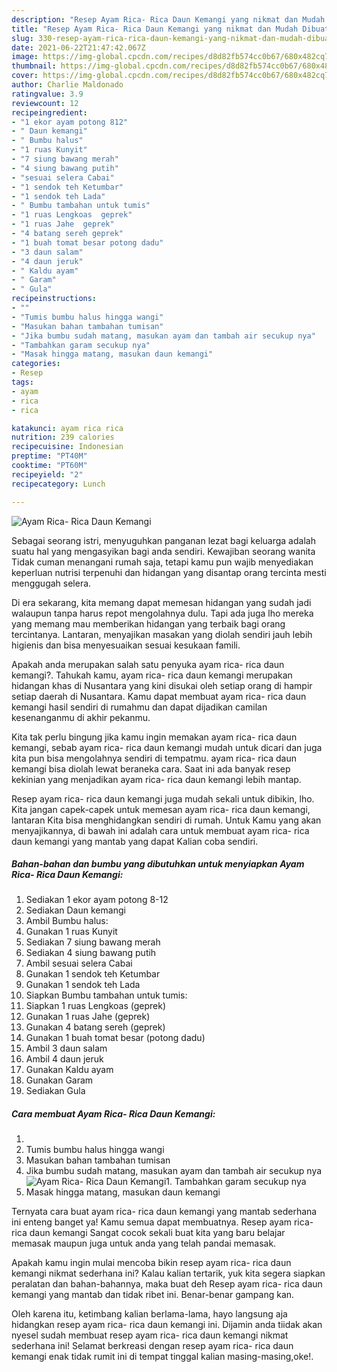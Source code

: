 ```yaml
---
description: "Resep Ayam Rica- Rica Daun Kemangi yang nikmat dan Mudah Dibuat"
title: "Resep Ayam Rica- Rica Daun Kemangi yang nikmat dan Mudah Dibuat"
slug: 330-resep-ayam-rica-rica-daun-kemangi-yang-nikmat-dan-mudah-dibuat
date: 2021-06-22T21:47:42.067Z
image: https://img-global.cpcdn.com/recipes/d8d82fb574cc0b67/680x482cq70/ayam-rica-rica-daun-kemangi-foto-resep-utama.jpg
thumbnail: https://img-global.cpcdn.com/recipes/d8d82fb574cc0b67/680x482cq70/ayam-rica-rica-daun-kemangi-foto-resep-utama.jpg
cover: https://img-global.cpcdn.com/recipes/d8d82fb574cc0b67/680x482cq70/ayam-rica-rica-daun-kemangi-foto-resep-utama.jpg
author: Charlie Maldonado
ratingvalue: 3.9
reviewcount: 12
recipeingredient:
- "1 ekor ayam potong 812"
- " Daun kemangi"
- " Bumbu halus"
- "1 ruas Kunyit"
- "7 siung bawang merah"
- "4 siung bawang putih"
- "sesuai selera Cabai"
- "1 sendok teh Ketumbar"
- "1 sendok teh Lada"
- " Bumbu tambahan untuk tumis"
- "1 ruas Lengkoas  geprek"
- "1 ruas Jahe  geprek"
- "4 batang sereh geprek"
- "1 buah tomat besar potong dadu"
- "3 daun salam"
- "4 daun jeruk"
- " Kaldu ayam"
- " Garam"
- " Gula"
recipeinstructions:
- ""
- "Tumis bumbu halus hingga wangi"
- "Masukan bahan tambahan tumisan"
- "Jika bumbu sudah matang, masukan ayam dan tambah air secukup nya"
- "Tambahkan garam secukup nya"
- "Masak hingga matang, masukan daun kemangi"
categories:
- Resep
tags:
- ayam
- rica
- rica

katakunci: ayam rica rica 
nutrition: 239 calories
recipecuisine: Indonesian
preptime: "PT40M"
cooktime: "PT60M"
recipeyield: "2"
recipecategory: Lunch

---
```



![Ayam Rica- Rica Daun Kemangi](https://img-global.cpcdn.com/recipes/d8d82fb574cc0b67/680x482cq70/ayam-rica-rica-daun-kemangi-foto-resep-utama.jpg)

Sebagai seorang istri, menyuguhkan panganan lezat bagi keluarga adalah suatu hal yang mengasyikan bagi anda sendiri. Kewajiban seorang  wanita Tidak cuman menangani rumah saja, tetapi kamu pun wajib menyediakan keperluan nutrisi terpenuhi dan hidangan yang disantap orang tercinta mesti menggugah selera.

Di era  sekarang, kita memang dapat memesan hidangan yang sudah jadi walaupun tanpa harus repot mengolahnya dulu. Tapi ada juga lho mereka yang memang mau memberikan hidangan yang terbaik bagi orang tercintanya. Lantaran, menyajikan masakan yang diolah sendiri jauh lebih higienis dan bisa menyesuaikan sesuai kesukaan famili. 



Apakah anda merupakan salah satu penyuka ayam rica- rica daun kemangi?. Tahukah kamu, ayam rica- rica daun kemangi merupakan hidangan khas di Nusantara yang kini disukai oleh setiap orang di hampir setiap daerah di Nusantara. Kamu dapat membuat ayam rica- rica daun kemangi hasil sendiri di rumahmu dan dapat dijadikan camilan kesenanganmu di akhir pekanmu.

Kita tak perlu bingung jika kamu ingin memakan ayam rica- rica daun kemangi, sebab ayam rica- rica daun kemangi mudah untuk dicari dan juga kita pun bisa mengolahnya sendiri di tempatmu. ayam rica- rica daun kemangi bisa diolah lewat beraneka cara. Saat ini ada banyak resep kekinian yang menjadikan ayam rica- rica daun kemangi lebih mantap.

Resep ayam rica- rica daun kemangi juga mudah sekali untuk dibikin, lho. Kita jangan capek-capek untuk memesan ayam rica- rica daun kemangi, lantaran Kita bisa menghidangkan sendiri di rumah. Untuk Kamu yang akan menyajikannya, di bawah ini adalah cara untuk membuat ayam rica- rica daun kemangi yang mantab yang dapat Kalian coba sendiri.

<!--inarticleads1-->

##### Bahan-bahan dan bumbu yang dibutuhkan untuk menyiapkan Ayam Rica- Rica Daun Kemangi:

1. Sediakan 1 ekor ayam potong 8-12
1. Sediakan  Daun kemangi
1. Ambil  Bumbu halus:
1. Gunakan 1 ruas Kunyit
1. Sediakan 7 siung bawang merah
1. Sediakan 4 siung bawang putih
1. Ambil sesuai selera Cabai
1. Gunakan 1 sendok teh Ketumbar
1. Gunakan 1 sendok teh Lada
1. Siapkan  Bumbu tambahan untuk tumis:
1. Siapkan 1 ruas Lengkoas  (geprek)
1. Gunakan 1 ruas Jahe  (geprek)
1. Gunakan 4 batang sereh (geprek)
1. Gunakan 1 buah tomat besar (potong dadu)
1. Ambil 3 daun salam
1. Ambil 4 daun jeruk
1. Gunakan  Kaldu ayam
1. Gunakan  Garam
1. Sediakan  Gula




<!--inarticleads2-->

##### Cara membuat Ayam Rica- Rica Daun Kemangi:

1. 
1. Tumis bumbu halus hingga wangi
1. Masukan bahan tambahan tumisan
1. Jika bumbu sudah matang, masukan ayam dan tambah air secukup nya
<img src="//assets-global.cpcdn.com/assets/icons/button_play-2c75c40dde080a61004c1f40b05d8f140eaff45d7e9e6481dc71c63d2e7c4909.png" alt="Ayam Rica- Rica Daun Kemangi">1. Tambahkan garam secukup nya
1. Masak hingga matang, masukan daun kemangi




Ternyata cara buat ayam rica- rica daun kemangi yang mantab sederhana ini enteng banget ya! Kamu semua dapat membuatnya. Resep ayam rica- rica daun kemangi Sangat cocok sekali buat kita yang baru belajar memasak maupun juga untuk anda yang telah pandai memasak.

Apakah kamu ingin mulai mencoba bikin resep ayam rica- rica daun kemangi nikmat sederhana ini? Kalau kalian tertarik, yuk kita segera siapkan peralatan dan bahan-bahannya, maka buat deh Resep ayam rica- rica daun kemangi yang mantab dan tidak ribet ini. Benar-benar gampang kan. 

Oleh karena itu, ketimbang kalian berlama-lama, hayo langsung aja hidangkan resep ayam rica- rica daun kemangi ini. Dijamin anda tiidak akan nyesel sudah membuat resep ayam rica- rica daun kemangi nikmat sederhana ini! Selamat berkreasi dengan resep ayam rica- rica daun kemangi enak tidak rumit ini di tempat tinggal kalian masing-masing,oke!.

